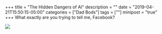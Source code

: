 +++
title = "The Hidden Dangers of AI"
description = ""
date = "2019-04-21T15:50:15-05:00"
categories = ["Dad Bods"]
tags = [""]
minipost = "true"
+++
What exactly are you trying to tell me, Facebook?

![](https://res.cloudinary.com/tobyblog/image/upload/v1555879858/img/chubby.jpg)